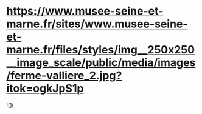 # https://www.musee-seine-et-marne.fr/sites/www.musee-seine-et-marne.fr/files/styles/img__250x250__image_scale/public/media/images/ferme-valliere_2.jpg?itok=ogkJpS1p

![](
